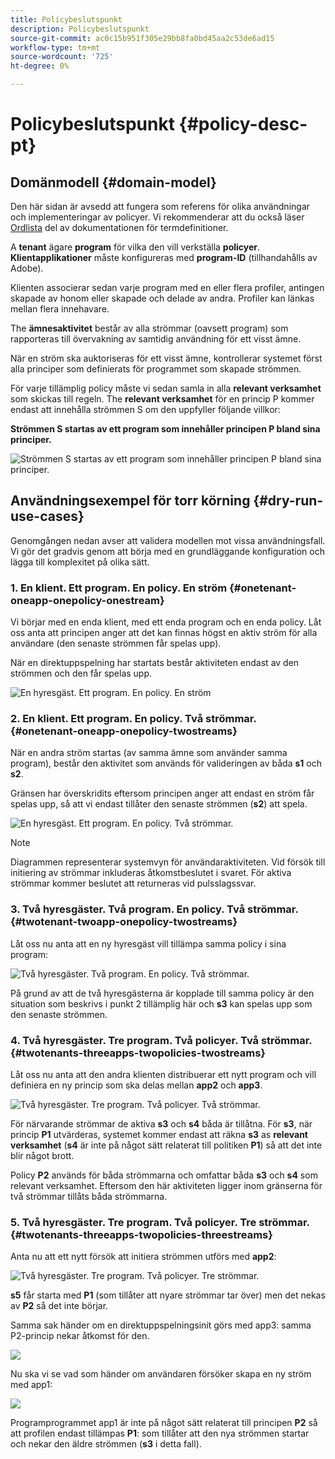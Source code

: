 ```yaml
---
title: Policybeslutspunkt
description: Policybeslutspunkt
source-git-commit: ac0c15b951f305e29bb8fa0bd45aa2c53de6ad15
workflow-type: tm+mt
source-wordcount: '725'
ht-degree: 0%

---
```



# Policybeslutspunkt {#policy-desc-pt}

## Domänmodell {#domain-model}

Den här sidan är avsedd att fungera som referens för olika användningar och implementeringar av policyer. Vi rekommenderar att du också läser [Ordlista](/help/concurrency-monitoring/cm-glossary.md) del av dokumentationen för termdefinitioner.

A **tenant** ägare **program** för vilka den vill verkställa **policyer**. **Klientapplikationer** måste konfigureras med **program-ID** (tillhandahålls av Adobe).

Klienten associerar sedan varje program med en eller flera profiler, antingen skapade av honom eller skapade och delade av andra. Profiler kan länkas mellan flera innehavare.

The **ämnesaktivitet** består av alla strömmar (oavsett program) som rapporteras till övervakning av samtidig användning för ett visst ämne.

När en ström ska auktoriseras för ett visst ämne, kontrollerar systemet först alla principer som definierats för programmet som skapade strömmen.

För varje tillämplig policy måste vi sedan samla in alla **relevant verksamhet** som skickas till regeln. The **relevant verksamhet** för en princip P kommer endast att innehålla strömmen S om den uppfyller följande villkor:

**Strömmen S startas av ett program som innehåller principen P bland sina principer.**

![Strömmen S startas av ett program som innehåller principen P bland sina principer.](assets/pdp-domain-model.png)

## Användningsexempel för torr körning {#dry-run-use-cases}

Genomgången nedan avser att validera modellen mot vissa användningsfall. Vi gör det gradvis genom att börja med en grundläggande konfiguration och lägga till komplexitet på olika sätt.

### 1. En klient. Ett program. En policy. En ström {#onetenant-oneapp-onepolicy-onestream}

Vi börjar med en enda klient, med ett enda program och en enda policy. Låt oss anta att principen anger att det kan finnas högst en aktiv ström för alla användare (den senaste strömmen får spelas upp).

När en direktuppspelning har startats består aktiviteten endast av den strömmen och den får spelas upp.

![En hyresgäst. Ett program. En policy. En ström](assets/onetenant-app-policy-stream.png)


### 2. En klient. Ett program. En policy. Två strömmar. {#onetenant-oneapp-onepolicy-twostreams}

När en andra ström startas (av samma ämne som använder samma program), består den aktivitet som används för valideringen av båda **s1** och **s2**.

Gränsen har överskridits eftersom principen anger att endast en ström får spelas upp, så att vi endast tillåter den senaste strömmen (**s2**) att spela.

![En hyresgäst. Ett program. En policy. Två strömmar.](assets/tenant-app-policy-twostream.png)

>[!NOTE]
>
>Diagrammen representerar systemvyn för användaraktiviteten. Vid försök till initiering av strömmar inkluderas åtkomstbeslutet i svaret. För aktiva strömmar kommer beslutet att returneras vid pulsslagssvar.

### 3. Två hyresgäster. Två program. En policy. Två strömmar. {#twotenant-twoapp-onepolicy-twostreams}

Låt oss nu anta att en ny hyresgäst vill tillämpa samma policy i sina program:

![Två hyresgäster. Två program. En policy. Två strömmar.](assets/onepolicy-twotenant-app-stream.png)

På grund av att de två hyresgästerna är kopplade till samma policy är den situation som beskrivs i punkt 2 tillämplig här och **s3** kan spelas upp som den senaste strömmen.

### 4. Två hyresgäster. Tre program. Två policyer. Två strömmar. {#twotenants-threeapps-twopolicies-twostreams}

Låt oss nu anta att den andra klienten distribuerar ett nytt program och vill definiera en ny princip som ska delas mellan **app2** och **app3**.

![Två hyresgäster. Tre program. Två policyer. Två strömmar.](assets/twotenant-policies-streams-threeapps.png)

För närvarande strömmar de aktiva **s3** och **s4** båda är tillåtna. För **s3**, när princip **P1** utvärderas, systemet kommer endast att räkna **s3** as **relevant verksamhet** (**s4** är inte på något sätt relaterat till politiken **P1**) så att det inte blir något brott.

Policy **P2** används för båda strömmarna och omfattar båda **s3** och **s4** som relevant verksamhet. Eftersom den här aktiviteten ligger inom gränserna för två strömmar tillåts båda strömmarna.

### 5. Två hyresgäster. Tre program. Två policyer. Tre strömmar. {#twotenants-threeapps-twopolicies-threestreams}

Anta nu att ett nytt försök att initiera strömmen utförs med **app2**:

![Två hyresgäster. Tre program. Två policyer. Tre strömmar.](assets/twotenants-policies-threeapps-streams.png)

**s5** får starta med **P1** (som tillåter att nyare strömmar tar över) men det nekas av **P2** så det inte börjar.

Samma sak händer om en direktuppspelningsinit görs med app3: samma P2-princip nekar åtkomst för den.

![](assets/stream-init-attempted-app3.png)

Nu ska vi se vad som händer om användaren försöker skapa en ny ström med app1:

![](assets/new-stream-with-app1.png)

Programprogrammet app1 är inte på något sätt relaterat till principen **P2** så att profilen endast tillämpas **P1**: som tillåter att den nya strömmen startar och nekar den äldre strömmen (**s3** i detta fall).

